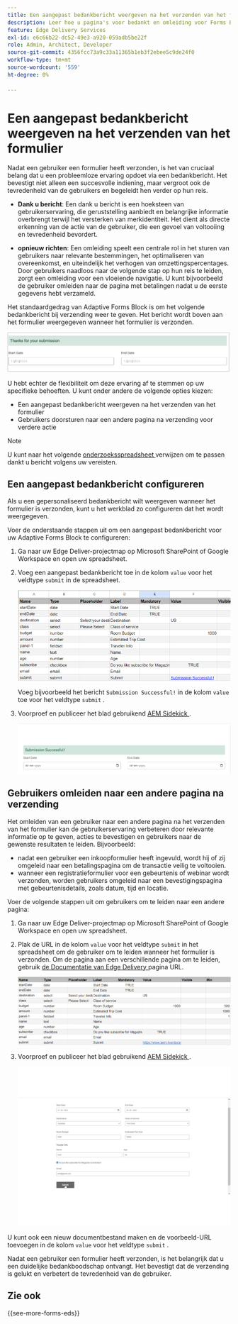 ```yaml
---
title: Een aangepast bedankbericht weergeven na het verzenden van het formulier
description: Leer hoe u pagina's voor bedankt en omleiding voor Forms Block configureert om de gebruikerservaring te optimaliseren en gebruikersreizen te stroomlijnen.
feature: Edge Delivery Services
exl-id: e6c66b22-dc52-49e3-a920-059adb5be22f
role: Admin, Architect, Developer
source-git-commit: 4356fcc73a9c33a11365b1eb3f2ebee5c9de24f0
workflow-type: tm+mt
source-wordcount: '559'
ht-degree: 0%

---
```


# Een aangepast bedankbericht weergeven na het verzenden van het formulier

Nadat een gebruiker een formulier heeft verzonden, is het van cruciaal belang dat u een probleemloze ervaring opdoet via een bedankbericht. Het bevestigt niet alleen een succesvolle indiening, maar vergroot ook de tevredenheid van de gebruikers en begeleidt hen verder op hun reis.

* **Dank u bericht**: Een dank u bericht is een hoeksteen van gebruikerservaring, die geruststelling aanbiedt en belangrijke informatie overbrengt terwijl het versterken van merkidentiteit. Het dient als directe erkenning van de actie van de gebruiker, die een gevoel van voltooiing en tevredenheid bevordert.

* **opnieuw richten**: Een omleiding speelt een centrale rol in het sturen van gebruikers naar relevante bestemmingen, het optimaliseren van overeenkomst, en uiteindelijk het verhogen van omzettingspercentages. Door gebruikers naadloos naar de volgende stap op hun reis te leiden, zorgt een omleiding voor een vloeiende navigatie. U kunt bijvoorbeeld de gebruiker omleiden naar de pagina met betalingen nadat u de eerste gegevens hebt verzameld.

Het standaardgedrag van Adaptive Forms Block is om het volgende bedankbericht bij verzending weer te geven. Het bericht wordt boven aan het formulier weergegeven wanneer het formulier is verzonden.

![ gebrek dank u bericht ](/help/edge/assets/thank-you-message.png)

U hebt echter de flexibiliteit om deze ervaring af te stemmen op uw specifieke behoeften. U kunt onder andere de volgende opties kiezen:

* Een aangepast bedankbericht weergeven na het verzenden van het formulier
* Gebruikers doorsturen naar een andere pagina na verzending voor verdere actie

>[!NOTE]
>
> U kunt naar het volgende [ onderzoeksspreadsheet ](/help/edge/docs/forms/assets/enquiry.xlsx) verwijzen om te passen dankt u bericht volgens uw vereisten.

## Een aangepast bedankbericht configureren

Als u een gepersonaliseerd bedankbericht wilt weergeven wanneer het formulier is verzonden, kunt u het werkblad zo configureren dat het wordt weergegeven.

Voer de onderstaande stappen uit om een aangepast bedankbericht voor uw Adaptive Forms Block te configureren:

1. Ga naar uw Edge Deliver-projectmap op Microsoft SharePoint of Google Workspace en open uw spreadsheet.
1. Voeg een aangepast bedankbericht toe in de kolom `value` voor het veldtype `submit` in de spreadsheet.

   ![ Aangepast Thanku bericht ](/help/edge/docs/forms/assets/thankyou-custommessage.png)

   Voeg bijvoorbeeld het bericht `Submission Successful!` in de kolom `value` toe voor het veldtype `submit` .

1. Voorproef en publiceer het blad gebruikend [ AEM Sidekick ](https://www.aem.live/developer/tutorial#preview-and-publish-your-content).

   ![ Aangepast Thanku bericht ](/help/edge/docs/forms/assets/customized-thank-you-message.png)

## Gebruikers omleiden naar een andere pagina na verzending

Het omleiden van een gebruiker naar een andere pagina na het verzenden van het formulier kan de gebruikerservaring verbeteren door relevante informatie op te geven, acties te bevestigen en gebruikers naar de gewenste resultaten te leiden. Bijvoorbeeld:

* nadat een gebruiker een inkoopformulier heeft ingevuld, wordt hij of zij omgeleid naar een betalingspagina om de transactie veilig te voltooien.
* wanneer een registratieformulier voor een gebeurtenis of webinar wordt verzonden, worden gebruikers omgeleid naar een bevestigingspagina met gebeurtenisdetails, zoals datum, tijd en locatie.

Voer de volgende stappen uit om gebruikers om te leiden naar een andere pagina:

1. Ga naar uw Edge Deliver-projectmap op Microsoft SharePoint of Google Workspace en open uw spreadsheet.
1. Plak de URL in de kolom `value` voor het veldtype `submit` in het spreadsheet om de gebruiker om te leiden wanneer het formulier is verzonden.
Om de pagina aan een verschillende pagina om te leiden, gebruik [ de Documentatie van Edge Delivery ](https://www.aem.live/docs/) pagina URL.

   ![ Thankyou redirect URL ](/help/edge/docs/forms/assets/thankyou-redirecturl.png)

1. Voorproef en publiceer het blad gebruikend [ AEM Sidekick ](https://www.aem.live/developer/tutorial#preview-and-publish-your-content).

   ![ Redirect het bericht van Thanku ](/help/edge/docs/forms/assets/thankyou-redirectpage.gif)

U kunt ook een nieuw documentbestand maken en de voorbeeld-URL toevoegen in de kolom `value` voor het veldtype `submit` .

Nadat een gebruiker een formulier heeft verzonden, is het belangrijk dat u een duidelijke bedankboodschap ontvangt. Het bevestigt dat de verzending is gelukt en verbetert de tevredenheid van de gebruiker.

## Zie ook

{{see-more-forms-eds}}

<!--
## Configuring a custom thank you message

The default behavior of Adaptive Forms Block is to display the following thank you message on submission. The message is displayed on the top of the form. 

![default thank you message](/help/edge/assets/thank-you-message.png)


Follow the below steps to configure a custom thank you message for your Adaptive Forms Block:

1. Access your AEM Project on your local machine or GitHub repository.

2. Navigate to [AEM Project Folder]\blocks\form\submit.js file for editing.

3. Locate the following code 

    ```JavaScript

        thankYouMessage.innerHTML = payload?.body?.thankYouMessage || 'Thanks for your submission';

    ```

4. Replace the default message with your custom message. For example, 


    ```JavaScript

        thankYouMessage.innerHTML = payload?.body?.thankYouMessage || 'Your submission has been received and noted.';

    ```


1. Save the file. Commit the updated file to your GitHub Repository. Now, when you submit a form, the custom thank you message is displayed. For example,

![Custom thank you message](/help/edge/assets/custom-thank-you-message.png)

* **Thank you message**: A thank you message is a cornerstone of user experience, offering reassurance and conveying important information while reinforcing brand identity. It serves as a direct acknowledgment of the user's action, fostering a sense of completion and satisfaction.

* **Redirect**: A redirect plays a pivotal role in steering users towards relevant destinations, optimizing engagement, and ultimately boosting conversion rates. By seamlessly guiding users to the next step in their journey, a redirect ensures a smooth navigation experience. For example, redirecting user to payments page after collecting initial details. 

In the Adaptive Forms Block, the default behavior is to display a thank you message. However, you have the flexibility to tailor this experience to meet your specific needs. Options include:

* [Configuring a custom thank you message to align with your brand and communication goals](#configuring-the-thank-you-page-and-message) 
* [Redirecting users to another page post-submission for further action](#redirect-users-to-another-page-post-submission)

## Redirect users to another page post-submission

Redirecting a user to another page after form submission can enhance user experience by providing relevant information, confirming actions, and guiding users towards desired outcomes. For example, 

* after a user completes a purchase form, they are redirected to a payment page to complete the transaction securely. 
* upon submitting a registration form for an event or webinar, users are redirected to a confirmation page displaying event details, such as date, time, and location.

To redirect the "thankyou" page to a different page, use the [website redirects](https://www.aem.live/docs/redirects) spreadsheet. 





1. Access your AEM Edge Delivery project folder on Microsoft SharePoint or Google Workspace.
1. Create a Microsoft Word or Google Docs file named "thankyou" within your project directory.
1. Add your thank you message to the "thankyou" file. </br>
   
    ![Example thank you page](/help/edge/assets/sample-thankyou-page.png) 

1. Use AEM Sidekick to preview and publish the "thankyou" file.

 Your Adaptive Forms Block displays the "thankyou" page on form submission. 

## Redirect users to another page post-submission

By default, the Adaptive Forms Block redirects the users to the "thankyou" page. To redirect users to a page other than the default "thankyou" page, you have two options: 

* [Replace the "thankyou" page with a different page](#replace-the-existing-thankyou-page) 
* [Use website redirects for "thankyou" page redirection](#use-website-redirects-for-thankyou-page-redirection) 

### Replace the "thankyou" page

1. Open the "[EDS Project]/blocks/form/form.js" file for editing.
1. Change the `thankyou` page in the following line to page of your choice:

    ```JavaScript

    window.location.href = form.dataset?.redirect || 'thankyou';

    ```

    For example,

    ```JavaScript

    window.location.href = form.dataset?.redirect || 'payment';
        
    ```
    
    >[!NOTE]
    >
    > Ensure that a page with the same name exists in your Edge Delivery Services project folder on either Microsoft SharePoint or Google Workspace. If the page does not exist, proceed to create and publish it.  

1. Proceed to check in the updated 'form.js' folder and its underlying files to your Edge Delivery Services project on GitHub. This update ensures that the form now redirects to the updated page as specified.

1. Ensure that the page exists in your EDS project folder and publish it.


### Use website redirects for "thankyou" page redirection

Redirecting a user to another page after form submission can enhance user experience by providing relevant information, confirming actions, and guiding users towards desired outcomes. For example, 

* after a user completes a purchase form, they are redirected to a payment page to complete the transaction securely. 
* upon submitting a registration form for an event or webinar, users are redirected to a confirmation page displaying event details, such as date, time, and location.

To redirect the "thankyou" page to a different page, use the [website redirects](https://www.aem.live/docs/redirects) spreadsheet. 



## See also

{{see-more-forms-eds}}